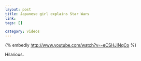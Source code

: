 ```yaml
--- 
layout: post
title: Japanese girl explains Star Wars
link: 
tags: []

category: videos
---
```


{% embedly http://www.youtube.com/watch?v=-eCSHJINqCo %}

Hilarious.
